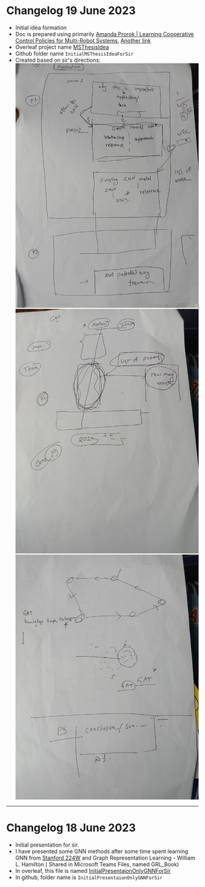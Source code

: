 # Changelog 19 June 2023

- Initial idea formation
- Doc is prepared using primarily [Amanda Prorok | Learning Cooperative Control Policies for Multi-Robot Systems](https://www.youtube.com/live/ET33IvlTNAs?feature=share), [Another link](https://www.youtube.com/watch?v=ET33IvlTNAs&ab_channel=AirLab)
- Overleaf project name [MSThesisIdea](https://www.overleaf.com/9885665268vcctscsjybvf)
- Github folder name `InitialMSThesisIdeaForSir`
- Created based on sir's directions:
![](READMEAssets/SirsDirectionIdeaMSThesis1.jpg)
![](READMEAssets/SirsDirectionIdeaMSThesis2.jpg)
![](READMEAssets/SirsDirectionIdeaMSThesis3.jpg)

<hr>

# Changelog 18 June 2023
- Initial presentation for sir.
- I have presented some GNN methods after some time spent learning GNN from [Stanford 224W](https://www.youtube.com/playlist?list=PLoROMvodv4rPLKxIpqhjhPgdQy7imNkDn) and Graph Representation Learning - William L. Hamilton ( Shared in Microsoft Teams Files, named GRL_Book)
- In overleaf, this file is named [InitialPresentaionOnlyGNNForSir](https://www.overleaf.com/7849464191czwzdphhvnkx)
- In github, folder name is `InitialPresentaionOnlyGNNForSir`
